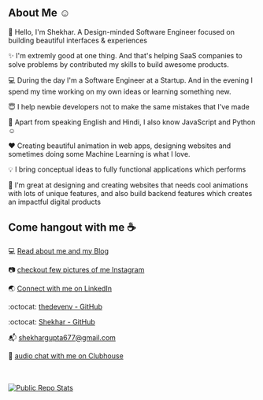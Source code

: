 ## About Me :relaxed:

:wave: Hello, I'm Shekhar. A Design-minded Software Engineer focused on building beautiful interfaces & experiences

✨ I'm extremly good at one thing. And that's helping SaaS companies to solve problems by contributed my skills to build awesome products.

💻 During the day I'm a Software Engineer at a Startup. And in the evening I spend my time working on my own ideas or learning something new.

😇 I help newbie developers not to make the same mistakes that I've made

📢 Apart from speaking English and Hindi, I also know JavaScript and Python :relaxed:

❤️ Creating beautiful animation in web apps, designing websites and sometimes doing some Machine Learning is what I love. 

💡 I bring conceptual ideas to fully functional applications which performs

💠 I'm great at designing and creating websites that needs cool animations with lots of unique features, and also build backend features which creates an impactful digital products


## Come hangout with me :coffee:

:computer:  [Read about me and my Blog](https://www.thedevenv.com/blog)

:camera:  [checkout few pictures of me Instagram](https://www.instagram.com/shekhar_sg)

:earth_asia:  [Connect with me on LinkedIn](https://www.linkedin.com/in/shekhargupta677)

:octocat:  [thedevenv - GitHub](https://github.com/TheDevEnv)

:octocat:  [Shekhar - GitHub](https://github.com/shekhar677)

:mailbox_with_mail:  shekhargupta677@gmail.com

👋  [audio chat with me on Clubhouse](https://clubhouse.com/@shekhargupta677)
<br/>
<br/>
<br/>

[![Public Repo Stats](https://github-readme-stats.vercel.app/api?username=shekhar677&include_all_commits=true)](https://github.com/shekhar677/github-readme-stats)
<br/>
<br/>
